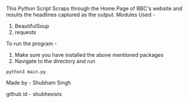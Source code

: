 This Python Script Scraps through the Home Page of BBC's website and results the headlines captured as the output.
Modules Used - 

1) BeautifulSoup
2) requests

To run the program - 


1) Make sure you have installed the above mentioned packages
2) Navigate to the directory and run 

```
python3 main.py
```

Made by - 
Shubham Singh

github id - shubhexists
